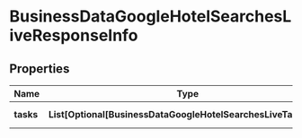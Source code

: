 # BusinessDataGoogleHotelSearchesLiveResponseInfo


## Properties

| Name | Type | Description | Notes |
|------------ | ------------- | ------------- | -------------|
**tasks** | **List[Optional[BusinessDataGoogleHotelSearchesLiveTaskInfo]]** | array of tasks |[optional]|